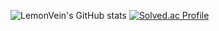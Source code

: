 <!--
**LemonVein/LemonVein** is a ✨ _special_ ✨ repository because its `README.md` (this file) appears on your GitHub profile.

Here are some ideas to get you started:

- 🔭 I’m currently working on ...
- 🌱 I’m currently learning ...
- 👯 I’m looking to collaborate on ...
- 🤔 I’m looking for help with ...
- 💬 Ask me about ...
- 📫 How to reach me: ...
- 😄 Pronouns: ...
- ⚡ Fun fact: ...
-->
![LemonVein's GitHub stats](https://github-readme-stats.vercel.app/api?username=LemonVein&show_icons=true&theme=dark)
[![Solved.ac Profile](http://mazassumnida.wtf/api/generate_badge?boj=mtmtzz)](https://solved.ac/mtmtzz)
